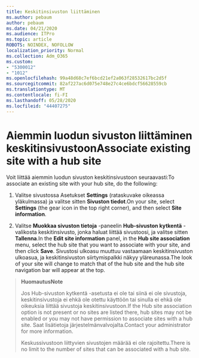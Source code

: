 ```yaml
---
title: Keskitinsivuston liittäminen
ms.author: pebaum
author: pebaum
ms.date: 04/21/2020
ms.audience: ITPro
ms.topic: article
ROBOTS: NOINDEX, NOFOLLOW
localization_priority: Normal
ms.collection: Adm_O365
ms.custom:
- "5300012"
- "1012"
ms.openlocfilehash: 99a48d68c7ef6bcd21ef2a063f28532617bc2d5f
ms.sourcegitcommit: 82af227ac6d075e748e27c4ce6bdcf56628559cb
ms.translationtype: MT
ms.contentlocale: fi-FI
ms.lasthandoff: 05/28/2020
ms.locfileid: "44407275"
---
```

# <a name="associate-existing-site-with-a-hub-site"></a><span data-ttu-id="b6a72-102">Aiemmin luodun sivuston liittäminen keskitinsivustoon</span><span class="sxs-lookup"><span data-stu-id="b6a72-102">Associate existing site with a hub site</span></span>

<span data-ttu-id="b6a72-103">Voit liittää aiemmin luodun sivuston keskitinsivustoon seuraavasti:</span><span class="sxs-lookup"><span data-stu-id="b6a72-103">To associate an existing site with your hub site, do the following:</span></span>
  
1. <span data-ttu-id="b6a72-104">Valitse sivustossa Asetukset **Settings** (rataskuvake oikeassa yläkulmassa) ja valitse sitten **Sivuston tiedot**.</span><span class="sxs-lookup"><span data-stu-id="b6a72-104">On your site, select **Settings** (the gear icon in the top right corner), and then select **Site information**.</span></span>

2. <span data-ttu-id="b6a72-105">Valitse **Muokkaa sivuston tietoja** -paneelin **Hub-sivuston kytkentä** -valikosta keskitinsivusto, jonka haluat liittää sivustoosi, ja valitse sitten **Tallenna**.</span><span class="sxs-lookup"><span data-stu-id="b6a72-105">In the **Edit site information** panel, in the **Hub site association** menu, select the hub site that you want to associate with your site, and then click **Save**.</span></span> <span data-ttu-id="b6a72-106">Sivustosi ulkoasu muuttuu vastaamaan keskitinsivuston ulkoasua, ja keskitinsivuston siirtymispalkki näkyy yläreunassa.</span><span class="sxs-lookup"><span data-stu-id="b6a72-106">The look of your site will change to match that of the hub site and the hub site navigation bar will appear at the top.</span></span>

><span data-ttu-id="b6a72-107">**Huomautus**</span><span class="sxs-lookup"><span data-stu-id="b6a72-107">**Note**</span></span>
>
><span data-ttu-id="b6a72-108">Jos Hub-sivuston kytkentä -asetusta ei ole tai siinä ei ole sivustoja, keskitinsivustoja ei ehkä ole otettu käyttöön tai sinulla ei ehkä ole oikeuksia liittää sivustoja keskitinsivustoon.</span><span class="sxs-lookup"><span data-stu-id="b6a72-108">If the Hub site association option is not present or no sites are listed there, hub sites may not be enabled or you may not have permission to associate sites with a hub site.</span></span> <span data-ttu-id="b6a72-109">Saat lisätietoja järjestelmänvalvojalta.</span><span class="sxs-lookup"><span data-stu-id="b6a72-109">Contact your administrator for more information.</span></span>
>
><span data-ttu-id="b6a72-110">Keskussivustoon liittyvien sivustojen määrää ei ole rajoitettu.</span><span class="sxs-lookup"><span data-stu-id="b6a72-110">There is no limit to the number of sites that can be associated with a hub site.</span></span>
  